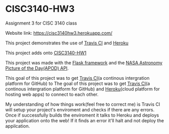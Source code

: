 # CISC3140-HW3
Assignment 3 for CISC 3140 class

Website link: https://cisc3140hw3.herokuapp.com/

This project demonstrates the use of [Travis CI] and [Heroku]

This project adds onto [CISC3140-HW1]

This project was made with the [Flask framework] and the [NASA Astronomy Picture of the Day(APOD) API].

This goal of this project was to get [Travis CI](a continous intergration platform for GitHub) to 
The goal of this project was to get [Travis CI](a continous intergration platform for GitHub) and [Heroku](cloud platform for hosting web apps) to connect to each other.

My understanding of how things work(feel free to correct me) is Travis CI will setup your project's enviroment and checks if there are any errors. Once if successfully builds the enviroment it talks to Heroku and deploys your application onto the web! If it finds an error it'll halt and not deploy the appilcation.

[Flask framework]: https://palletsprojects.com/p/flask/
[NASA Astronomy Picture of the Day(APOD) API]: https://api.nasa.gov/api.html#apod
[Travis CI]: https://travis-ci.org/
[Heroku]: https://www.heroku.com/
[CISC3140-HW1]: https://github.com/PokeLegoCuber/CISC3140-HW1
